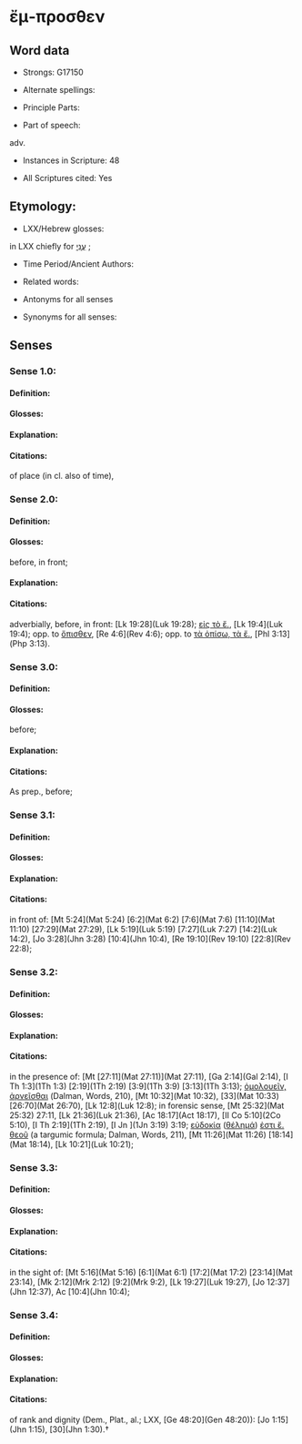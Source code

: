 # ἔμ-προσθεν 

<!-- Status: S2=NeedsEdits -->
<!-- Lexica used for edits:   -->

## Word data

* Strongs: G17150

* Alternate spellings:



* Principle Parts: 


* Part of speech: 

adv.

* Instances in Scripture: 48

* All Scriptures cited: Yes

## Etymology: 


* LXX/Hebrew glosses: 

in LXX chiefly for [עֳנִי](//en-uhl/H6040) ; 

* Time Period/Ancient Authors: 


* Related words: 

* Antonyms for all senses

* Synonyms for all senses: 


## Senses 


### Sense  1.0: 

#### Definition: 


#### Glosses:



#### Explanation:



#### Citations: 

of place (in cl. also of time), 

### Sense  2.0: 

#### Definition: 

#### Glosses: 

before, in front; 

#### Explanation: 


#### Citations: 

adverbially, before, in front: [Lk 19:28](Luk 19:28); [εἰς τὸ ἔ.](), [Lk 19:4](Luk 19:4); opp. to [ὄπισθεν](), [Re 4:6](Rev 4:6); opp. to [τὰ ὀπίσω, τὰ ἔ.](), [Phl 3:13](Php 3:13). 

### Sense  3.0: 

#### Definition: 

#### Glosses: 

before; 

#### Explanation: 


#### Citations: 

As prep., before; 

### Sense  3.1: 

#### Definition: 


#### Glosses:



#### Explanation:



#### Citations: 

in front of: [Mt 5:24](Mat 5:24) [6:2](Mat 6:2) [7:6](Mat 7:6) [11:10](Mat 11:10) [27:29](Mat 27:29), [Lk 5:19](Luk 5:19) [7:27](Luk 7:27) [14:2](Luk 14:2), [Jo 3:28](Jhn 3:28) [10:4](Jhn 10:4), [Re 19:10](Rev 19:10) [22:8](Rev 22:8); 

### Sense  3.2: 

#### Definition: 


#### Glosses:



#### Explanation:



#### Citations: 

in the presence of: [Mt [27:11](Mat 27:11)](Mat 27:11), [Ga 2:14](Gal 2:14), [I Th 1:3](1Th 1:3) [2:19](1Th 2:19) [3:9](1Th 3:9) [3:13](1Th 3:13); [ὁμολουεῖν, ἀρνεῖσθαι]() (Dalman, Words, 210), [Mt 10:32](Mat 10:32), [33](Mat 10:33) [26:70](Mat 26:70), [Lk 12:8](Luk 12:8); in forensic sense, [Mt 25:32](Mat 25:32) 27:11, [Lk 21:36](Luk 21:36), [Ac 18:17](Act 18:17), [II Co 5:10](2Co 5:10), [I Th 2:19](1Th 2:19), [I Jn ](1Jn 3:19)  3:19; [εὐδοκία]() ([θέλημά]()) [ἐστι ἔ. θεοῦ]() (a targumic formula; Dalman, Words, 211), [Mt 11:26](Mat 11:26) [18:14](Mat 18:14), [Lk 10:21](Luk 10:21); 

### Sense  3.3: 

#### Definition: 


#### Glosses:



#### Explanation:



#### Citations: 

in the sight of: [Mt 5:16](Mat 5:16) [6:1](Mat 6:1) [17:2](Mat 17:2) [23:14](Mat 23:14), [Mk 2:12](Mrk 2:12) [9:2](Mrk 9:2), [Lk 19:27](Luk 19:27), [Jo 12:37](Jhn 12:37), Ac [10:4](Jhn 10:4); 

### Sense  3.4: 

#### Definition: 


#### Glosses:



#### Explanation:



#### Citations: 

of rank and dignity (Dem., Plat., al.; LXX, [Ge 48:20](Gen 48:20)): [Jo 1:15](Jhn 1:15), [30](Jhn 1:30).†
